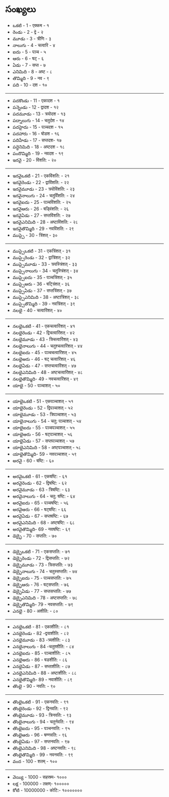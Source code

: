 # సంఖ్యలు 
- ఒకటి - 1 - एक्कम - १
- రెండు - 2 - द्वे - २
- మూడు - 3 - त्रीणि - ३ 
- నాలుగు - 4 - चत्वारि - ४ 
- ఐదు - 5 - पञ्च - ५ 
- ఆరు - 6 - षट् - ६ 
- ఏడు - 7 - सप्त - ७ 
- ఎనిమిది - 8 - अष्ट - ८ 
- తొమ్మిది - 9 - नव - ९ 
- పది - 10 - दश - १० 
---------------

- పదకొండు - 11 - एकादश - १ 
- పన్నెండు - 12 - द्वादश - १२
- పదమూడు - 13 - त्रयोदश - १३
- పద్నాలుగు - 14 - चतुर्दश - १४
- పదహైదు - 15 - पञ्चदश - १५
- పదహారు - 16 - षोडश - १६
- పదిహేడు - 17 - सप्तदश- १७ 
- పద్ధెనిమిది - 18 - अष्टदश - १८
- పందొమ్మిది - 19 - नवदश - १९ 
- ఇరవై - 20 - विंशति: - २० 
---------------
 
- ఇరవైఒకటి - 21 - एकविंशति: - २१ 
- ఇరవైరెండు - 22 - द्वाविंशति: - २२ 
- ఇరవైమూడు - 23 -  त्रयॊविंशति: - २३ 
- ఇరవైనాలుగు - 24 - चतुर्विंशति: - २४
- ఇరవైఐదు - 25 - पञ्चविंशति: - २५
- ఇరవైఆరు - 26 - षड्विंशति: - २६
- ఇరవైఏడు - 27 - सप्तविंशति: - २७
- ఇరవైఎనిమిది - 28 - अष्टाविंशति: - २८
- ఇరవైతొమ్మిది - 29 - नवविंशति: - २९
- ముప్పై - 30 - त्रिंशत् - ३० 
---------------
 
- ముప్పైఒకటి  - 31 - एकत्रिंशत् - ३१ 
- ముప్పైరెండు - 32 - द्वात्रिंशत् - ३२
- ముప్పైమూడు - 33 - त्रयस्त्रिंशत् - ३३ 
- ముప్పైనాలుగు - 34 - चतुस्त्रिंशत् - ३४
- ముప్పైఐదు - 35 - पञ्चत्रिंशत् - ३५
- ముప్పైఆరు - 36 - षट्त्रिंशत् - ३६
- ముప్పైఏడు - 37 - सप्तत्रिंशत् - ३७
- ముప్పైఎనిమిది  - 38 - अष्टात्रिंशत् - ३८
- ముప్పైతొమ్మిది  - 39 - नवत्रिंशत् - ३९
- నలభై  - 40 - चत्वारिंशत् - ४०  
---------------

  
- నలభైఒకటి  - 41 - एकचत्वारिंशत् - ४१ 
- నలభైరెండు - 42 - द्विचत्वारिंशत् - ४२
- నలభైమూడు - 43 - त्रिचत्वारिंशत् - ४३
- నలభైనాలుగు - 44 - चतुश्चत्वारिंशत् - ४४
- నలభైఐదు - 45 - पञ्चचत्वारिंशत् - ४५
- నలభైఆరు - 46 - षट् चत्वारिंशत् - ४६
- నలభైఏడు - 47 - सप्तचत्वारिंशत् - ४७
- నలభైఎనిమిది  - 48 - अष्टचत्वारिंशत् - ४८
- నలభైతొమ్మిది- 49 - नवचत्वारिंशत् - ४९
- యాభై - 50 - पञ्चाशत् - ५० 
---------------
 
- యాభైఒకటి  - 51 - एकपञ्चाशत् - ५१ 
- యాభైరెండు - 52 - द्विपञ्चाशत् - ५२
- యాభైమూడు - 53 - त्रिपञ्चाशत् - ५३
- యాభైనాలుగు - 54 - चतु: पञ्चाशत् - ५४
- యాభైఐదు - 55 - पञ्चपञ्चाशत् - ५५
- యాభైఆరు - 56 - षट्पञ्चाशत् - ५६
- యాభైఏడు - 57 - सप्तपञ्चाशत् - ५७
- యాభైఎనిమిది  - 58 - अष्टपञ्चाशत् - ५८
- యాభైతొమ్మిది- 59 - नवपञ्चाशत् - ५९
- అరవై - 60 - षष्टि: - ६० 
---------------
 
- అరవైఒకటి  - 61 - एकषष्टि: - ६१ 
- అరవైరెండు - 62 - द्विषष्टि: - ६२
- అరవైమూడు - 63 - त्रिषष्टि: - ६३
- అరవైనాలుగు - 64 - चतु: षष्टि: - ६४
- అరవైఐదు - 65 - पञ्चषष्टि: - ५६
- అరవైఆరు - 66 - षट्षष्टि: - ६६
- అరవైఏడు - 67 - सप्तषष्टि: - ६७
- అరవైఎనిమిది  - 68 - अष्टषष्टि: - ६८
- అరవైతొమ్మిది- 69 - नवषष्टि: - ६९
- డెబ్భై - 70 - सप्तति: - ७० 
---------------


- డెబ్భైఒకటి  - 71 - एकसप्तति: - ७१ 
- డెబ్భైరెండు - 72 - द्विसप्तति: - ७२
- డెబ్భైమూడు - 73 - त्रिसप्तति: - ७३
- డెబ్భైనాలుగు - 74 - चतुस्सप्तति: - ७४
- డెబ్భైఐదు - 75 - पञ्चसप्तति: - ७५
- డెబ్భైఆరు - 76 - षट्सप्तति: - ७६
- డెబ్భైఏడు - 77 - सप्तसप्तति: - ७७
- డెబ్భైఎనిమిది  - 78 - अष्टसप्तति: - ७८
- డెబ్భైతొమ్మిది- 79 - नवसप्तति: - ७९
- ఎనభై - 80 - अशीति: - ८० 
---------------

- ఎనభైఒకటి  - 81 - एकाशीति: - ८१ 
- ఎనభైరెండు - 82 -द्वयाशीति: - ८२
- ఎనభైమూడు - 83 -त्र्यशीति: - ८३
- ఎనభైనాలుగు - 84 -चतुश्शीति: - ८४
- ఎనభైఐదు - 85 - पञ्चाशीति: - ८५
- ఎనభైఆరు - 86 - षडशीति: - ८६
- ఎనభైఏడు - 87 - सप्ताशीति: - ८७
- ఎనభైఎనిమిది  - 88 - अष्टाशीति: - ८८
- ఎనభైతొమ్మిది- 89 - नवाशीति: - ८९
- తొంభై - 90 - नवति: - ९० 
---------------
 
- తొంభైఒకటి  - 91 - एकनवति: - ९१ 
- తొంభైరెండు - 92 - द्विनवति: - ९२
- తొంభైమూడు - 93 - त्रिनवति: - ९३
- తొంభైనాలుగు - 94 - चतुर्नवति: - ९४
- తొంభైఐదు - 95 - पञ्चनवति: - ९५
- తొంభైఆరు - 96 - षण्णवति: - ९६
- తొంభైఏడు - 97 - सप्तनवति: - ९७
- తొంభైఎనిమిది - 98 - अष्टनवति: - ९८
- తొంభైతొమ్మిది - 99 - नवनवति: - ९९
- వంద - 100 - शतम् - १०० 
---------------

- వెయ్యి - 1000 - सहस्रम- १००० 
- లక్ష - 100000 - लक्षम्- १०००००  
- కోటి - 10000000 - कोटि:- १०००००००  

